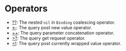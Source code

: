 # Operators

  - [??](https://github.com/grevend/restfulpropertykit/wiki/%3F%3F):
    The nested `nil` in `Binding` coalescing operator.
  - [\<-](https://github.com/grevend/restfulpropertykit/wiki/%3C-):
    The query post new value operator.
  - [++](https://github.com/grevend/restfulpropertykit/wiki/++):
    The query parameter concatenation operator.
  - [\>?](https://github.com/grevend/restfulpropertykit/wiki/%3E%3F):
    The query get request operator.
  - [\<\!](https://github.com/grevend/restfulpropertykit/wiki/%3C!):
    The query post currently wrapped value operator.
